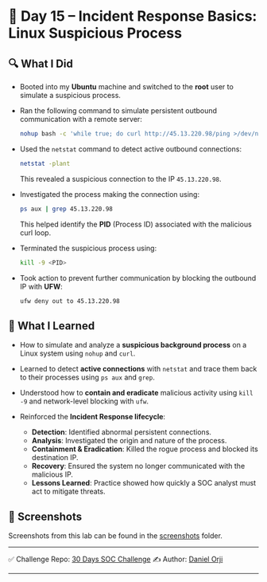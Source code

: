 # 📅 Day 15 – Incident Response Basics: Linux Suspicious Process

## 🔍 What I Did

* Booted into my **Ubuntu** machine and switched to the **root** user to simulate a suspicious process.

* Ran the following command to simulate persistent outbound communication with a remote server:

  ```bash
  nohup bash -c 'while true; do curl http://45.13.220.98/ping >/dev/null 2>&1; sleep 30; done' &
  ```

* Used the `netstat` command to detect active outbound connections:

  ```bash
  netstat -plant
  ```

  This revealed a suspicious connection to the IP `45.13.220.98`.

* Investigated the process making the connection using:

  ```bash
  ps aux | grep 45.13.220.98
  ```

  This helped identify the **PID** (Process ID) associated with the malicious curl loop.

* Terminated the suspicious process using:

  ```bash
  kill -9 <PID>
  ```

* Took action to prevent further communication by blocking the outbound IP with **UFW**:

  ```bash
  ufw deny out to 45.13.220.98
  ```

## 🧠 What I Learned

* How to simulate and analyze a **suspicious background process** on a Linux system using `nohup` and `curl`.
* Learned to detect **active connections** with `netstat` and trace them back to their processes using `ps aux` and `grep`.
* Understood how to **contain and eradicate** malicious activity using `kill -9` and network-level blocking with `ufw`.
* Reinforced the **Incident Response lifecycle**:

  * **Detection**: Identified abnormal persistent connections.
  * **Analysis**: Investigated the origin and nature of the process.
  * **Containment & Eradication**: Killed the rogue process and blocked its destination IP.
  * **Recovery**: Ensured the system no longer communicated with the malicious IP.
  * **Lessons Learned**: Practice showed how quickly a SOC analyst must act to mitigate threats.

## 📸 Screenshots

Screenshots from this lab can be found in the [screenshots](./screenshots) folder.

---

✅ Challenge Repo: [30 Days SOC Challenge](https://github.com/0xrajneesh/30-Days-SOC-Challenge-Beginner)
✍️ Author: [Daniel Orji](https://www.linkedin.com/in/danielorji1542002)

---

